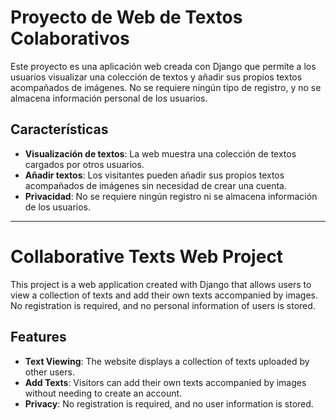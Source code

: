 # Proyecto de Web de Textos Colaborativos

Este proyecto es una aplicación web creada con Django que permite a los usuarios visualizar una colección de textos y añadir sus propios textos acompañados de imágenes. No se requiere ningún tipo de registro, y no se almacena información personal de los usuarios.

## Características

- **Visualización de textos**: La web muestra una colección de textos cargados por otros usuarios.
- **Añadir textos**: Los visitantes pueden añadir sus propios textos acompañados de imágenes sin necesidad de crear una cuenta.
- **Privacidad**: No se requiere ningún registro ni se almacena información de los usuarios.

- ------------------------------------------------
# Collaborative Texts Web Project

This project is a web application created with Django that allows users to view a collection of texts and add their own texts accompanied by images. No registration is required, and no personal information of users is stored.

## Features

- **Text Viewing**: The website displays a collection of texts uploaded by other users.
- **Add Texts**: Visitors can add their own texts accompanied by images without needing to create an account.
- **Privacy**: No registration is required, and no user information is stored.
